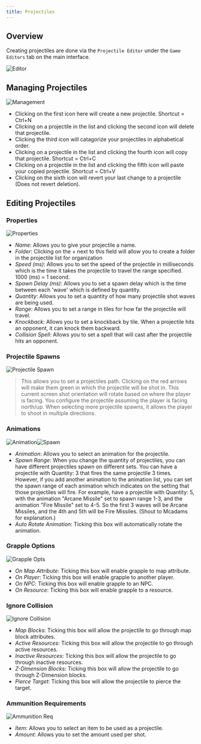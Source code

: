 ```yaml
---
title: Projectiles
---
```


## Overview
Creating projectiles are done via the `Projectile Editor` under the `Game Editors` tab on the main interface.

![Editor](https://github.com/AscensionGameDev/Intersect-Documentation/assets/72468758/140d0cda-c0e4-4ffe-a6b5-a0f439a6e64c)

## Managing Projectiles

![Management](https://github.com/AscensionGameDev/Intersect-Documentation/assets/72468758/95f61f4d-168a-465c-a8e2-7a1b55c9fcbf)

- Clicking on the first icon here will create a new projectile. Shortcut = Ctrl+N
- Clicking on a projectile in the list and clicking the second icon will delete that projectile.
- Clicking the third icon will catagorize your projectiles in alphabetical order.
- Clicking on a projectile in the list and clicking the fourth icon will copy that projectile. Shortcut = Ctrl+C
- Clicking on a projectile in the list and clicking the fifth icon will paste your copied projectile. Shortcut = Ctrl+V
- Clicking on the sixth icon will revert your last change to a projectile (Does not revert deletion).

## Editing Projectiles

### Properties

![Properties](https://github.com/AscensionGameDev/Intersect-Documentation/assets/72468758/923c25ad-0f19-4630-b503-4ad6072ffd89)

- *Name*: Allows you to give your projectile a name.
- *Folder*: Clicking on the + next to this field will allow you to create a folder in the projectile list for organization
- *Speed (ms)*: Allows you to set the speed of the projectile in milliseconds which is the time it takes the projectile to travel the range specified. 1000 (ms) = 1 second.
- *Spawn Delay (ms)*: Allows you to set a spawn delay which is the time between each 'wave' which is defined by quantity.
- *Quantity*: Allows you to set a quantity of how many projectile shot waves are being used.
- *Range*: Allows you to set a range in tiles for how far the projectile will travel.
- *Knockback*: Allows you to set a knockback by tile. When a projectile hits an opponent, it can knock them backward.
- *Collision Spell*: Allows you to set a spell that will cast after the projectile hits an opponent.

### Projectile Spawns

![Projectile Spawn](https://github.com/AscensionGameDev/Intersect-Documentation/assets/72468758/44d761e2-1357-4593-b7c3-d8f1ef6fed7a)

> This allows you to set a projectiles path. Clicking on the red arrows will make them green in which the projectile will be shot in.
> This current screen shot orientation will rotate based on where the player is facing. You configure the projectile assuming the player is facing north/up.
> When selecting more projectile spawns, it allows the player to shoot in multiple directions.

### Animations

![Animation](https://github.com/AscensionGameDev/Intersect-Documentation/assets/72468758/fdbdd9e9-ec88-4da2-99cb-3a701e25a120)![Spawn](https://github.com/Richy1111/Intersect-Documentation/assets/72468758/8da339f7-8e88-41f6-bbd9-4743acdf4ba7)


- *Animation*: Allows you to select an animation for the projectile.
- *Spawn Range*: When you change the quantity of projectiles, you can have different projectiles spawn on different sets. You can have a projectile with Quantity: 3 that fires the same projectile 3 times. However, if you add another animation to the animation list, you can set the spawn range of each animation which indicates on the setting that those projectiles will fire. For example, have a projectile with Quantity: 5, with the animation "Arcane Missile" set to spawn range 1-3, and the animation "Fire Missile" set to 4-5. So the first 3 waves will be Arcane Missiles, and the 4th and 5th will be Fire Missiles. (Shout to Mcadams for explanation.)
- *Auto Rotate Animation*: Ticking this box will automatically rotate the animation.

### Grapple Options

![Grapple Opts](https://github.com/AscensionGameDev/Intersect-Documentation/assets/72468758/d28214b8-3478-467b-9e01-6fd74d22f677)

- *On Map Attribute*: Ticking this box will enable grapple to map attribute.
- *On Player*: Ticking this box will enable grapple to another player.
- *On NPC*: Ticking this box will enable grapple to an NPC.
- *On Resource*: Ticking this box will enable grapple to a resource.

### Ignore Collision

![Ignore Collision](https://github.com/AscensionGameDev/Intersect-Documentation/assets/72468758/24b32a1b-d35d-4a57-adf3-a40a9077276e)

- *Map Blocks*: Ticking this box will allow the projectile to go through map block attributes.
- *Active Resources*: Ticking this box will allow the projectile to go through active resources.
- *Inactive Resources*: Ticking this box will allow the projectile to go through inactive resources.
- *Z-Dimension Blocks*: Ticking this box will allow the projectile to go through Z-Dimension blocks.
- *Pierce Target*: Ticking this box will allow the projectile to pierce the target.
  
### Ammunition Requirements

![Ammunition Req](https://github.com/AscensionGameDev/Intersect-Documentation/assets/72468758/3552faa1-fee8-426d-bf93-9eb6d68668b5)

- *Item*: Allows you to select an item to be used as a projectile.
- *Amount*: Allows you to set the amount used per shot.
